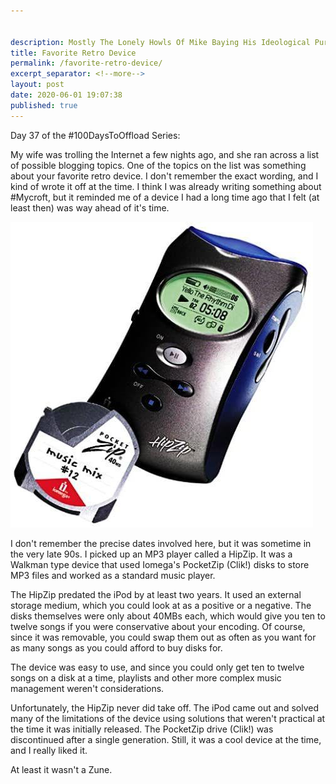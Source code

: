 ```yaml
---


description: Mostly The Lonely Howls Of Mike Baying His Ideological Purity At The Moon
title: Favorite Retro Device
permalink: /favorite-retro-device/
excerpt_separator: <!--more-->
layout: post
date: 2020-06-01 19:07:38
published: true
---
```


Day 37 of the #100DaysToOffload Series:

My wife was trolling the Internet a few nights ago, and she ran across a list of possible blogging topics. One of the topics on the list was something about your favorite retro device. I don't remember the exact wording, and I kind of wrote it off at the time. I think I was already writing something about #Mycroft, but it reminded me of a device I had a long time ago that I felt (at least then) was way ahead of it's time.

<!--more-->

![](/assets/images/XltNefk.jpg)

I don't remember the precise dates involved here, but it was sometime in the very late 90s. I picked up an MP3 player called a HipZip. It was a Walkman type device that used Iomega's PocketZip (Clik!) disks to store MP3 files and worked as a standard music player. 

The HipZip predated the iPod by at least two years. It used an external storage medium, which you could look at as a positive or a negative. The disks themselves were only about 40MBs each, which would give you ten to twelve songs if you were conservative about your encoding. Of course, since it was removable, you could swap them out as often as you want for as many songs as you could afford to buy disks for.

The device was easy to use, and since you could only get ten to twelve songs on a disk at a time, playlists and other more complex music management weren't considerations. 

Unfortunately, the HipZip never did take off. The iPod came out and solved many of the limitations of the device using solutions that weren't practical at the time it was initially released. The PocketZip drive (Clik!) was discontinued after a single generation. Still, it was a cool device at the time, and I really liked it. 

At least it wasn't a Zune.
